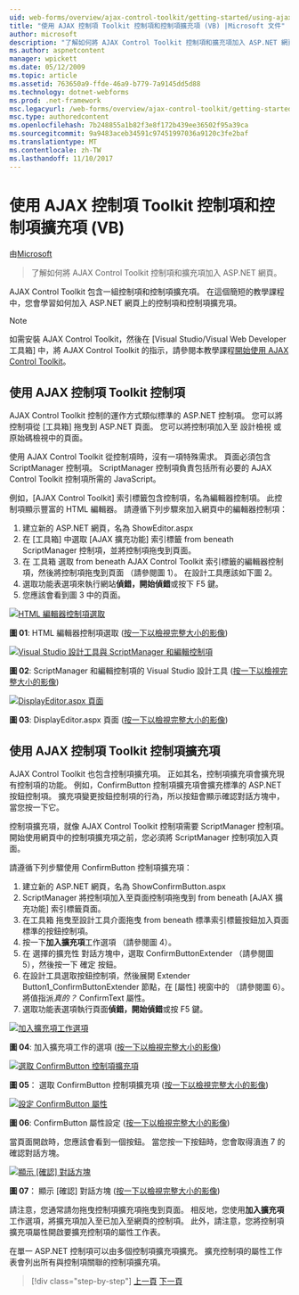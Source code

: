 ```yaml
---
uid: web-forms/overview/ajax-control-toolkit/getting-started/using-ajax-control-toolkit-controls-and-control-extenders-vb
title: "使用 AJAX 控制項 Toolkit 控制項和控制項擴充項 (VB) |Microsoft 文件"
author: microsoft
description: "了解如何將 AJAX Control Toolkit 控制項和擴充項加入 ASP.NET 網頁。"
ms.author: aspnetcontent
manager: wpickett
ms.date: 05/12/2009
ms.topic: article
ms.assetid: 763650a9-ffde-46a9-b779-7a9145dd5d88
ms.technology: dotnet-webforms
ms.prod: .net-framework
msc.legacyurl: /web-forms/overview/ajax-control-toolkit/getting-started/using-ajax-control-toolkit-controls-and-control-extenders-vb
msc.type: authoredcontent
ms.openlocfilehash: 7b248855a1b82f3e8f172b439ee36502f95a39ca
ms.sourcegitcommit: 9a9483aceb34591c97451997036a9120c3fe2baf
ms.translationtype: MT
ms.contentlocale: zh-TW
ms.lasthandoff: 11/10/2017
---
```

<a name="using-ajax-control-toolkit-controls-and-control-extenders-vb"></a>使用 AJAX 控制項 Toolkit 控制項和控制項擴充項 (VB)
====================
由[Microsoft](https://github.com/microsoft)

> 了解如何將 AJAX Control Toolkit 控制項和擴充項加入 ASP.NET 網頁。


AJAX Control Toolkit 包含一組控制項和控制項擴充項。 在這個簡短的教學課程中，您會學習如何加入 ASP.NET 網頁上的控制項和控制項擴充項。

> [!NOTE] 
> 
> 如需安裝 AJAX Control Toolkit，然後在 [Visual Studio/Visual Web Developer 工具箱] 中，將 AJAX Control Toolkit 的指示，請參閱本教學課程[開始使用 AJAX Control Toolkit](get-started-with-the-ajax-control-toolkit-vb.md)。


## <a name="using-ajax-control-toolkit-controls"></a>使用 AJAX 控制項 Toolkit 控制項

AJAX Control Toolkit 控制的運作方式類似標準的 ASP.NET 控制項。 您可以將控制項從 [工具箱] 拖曳到 ASP.NET 頁面。 您可以將控制項加入至 設計檢視 或 原始碼檢視中的頁面。

使用 AJAX Control Toolkit 從控制項時，沒有一項特殊需求。 頁面必須包含 ScriptManager 控制項。 ScriptManager 控制項負責包括所有必要的 AJAX Control Toolkit 控制項所需的 JavaScript。

例如，[AJAX Control Toolkit] 索引標籤包含控制項，名為編輯器控制項。 此控制項顯示豐富的 HTML 編輯器。 請遵循下列步驟來加入網頁中的編輯器控制項：

1. 建立新的 ASP.NET 網頁，名為 ShowEditor.aspx
2. 在 [工具箱] 中選取 [AJAX 擴充功能] 索引標籤 from beneath ScriptManager 控制項，並將控制項拖曳到頁面。
3. 在 工具箱 選取 from beneath AJAX Control Toolkit 索引標籤的編輯器控制項，然後將控制項拖曳到頁面 （請參閱圖 1）。 在設計工具應該如下圖 2。
4. 選取功能表選項來執行網站**偵錯，開始偵錯**或按下 F5 鍵。
5. 您應該會看到圖 3 中的頁面。


[![HTML 編輯器控制項選取](using-ajax-control-toolkit-controls-and-control-extenders-vb/_static/image1.jpg)](using-ajax-control-toolkit-controls-and-control-extenders-vb/_static/image1.png)

**圖 01**: HTML 編輯器控制項選取 ([按一下以檢視完整大小的影像](using-ajax-control-toolkit-controls-and-control-extenders-vb/_static/image2.png))


[![Visual Studio 設計工具與 ScriptManager 和編輯控制項](using-ajax-control-toolkit-controls-and-control-extenders-vb/_static/image2.jpg)](using-ajax-control-toolkit-controls-and-control-extenders-vb/_static/image3.png)

**圖 02**: ScriptManager 和編輯控制項的 Visual Studio 設計工具 ([按一下以檢視完整大小的影像](using-ajax-control-toolkit-controls-and-control-extenders-vb/_static/image4.png))


[![DisplayEditor.aspx 頁面](using-ajax-control-toolkit-controls-and-control-extenders-vb/_static/image3.jpg)](using-ajax-control-toolkit-controls-and-control-extenders-vb/_static/image5.png)

**圖 03**: DisplayEditor.aspx 頁面 ([按一下以檢視完整大小的影像](using-ajax-control-toolkit-controls-and-control-extenders-vb/_static/image6.png))


## <a name="using-ajax-control-toolkit-control-extenders"></a>使用 AJAX 控制項 Toolkit 控制項擴充項

AJAX Control Toolkit 也包含控制項擴充項。 正如其名，控制項擴充項會擴充現有控制項的功能。 例如，ConfirmButton 控制項擴充項會擴充標準的 ASP.NET 按鈕控制項。 擴充項變更按鈕控制項的行為，所以按鈕會顯示確認對話方塊中，當您按一下它。

控制項擴充項，就像 AJAX Control Toolkit 控制項需要 ScriptManager 控制項。 開始使用網頁中的控制項擴充項之前，您必須將 ScriptManager 控制項加入頁面。

請遵循下列步驟使用 ConfirmButton 控制項擴充項：

1. 建立新的 ASP.NET 網頁，名為 ShowConfirmButton.aspx
2. ScriptManager 將控制項加入至頁面控制項拖曳到 from beneath [AJAX 擴充功能] 索引標籤頁面。
3. 在工具箱 拖曳至設計工具介面拖曳 from beneath 標準索引標籤按鈕加入頁面標準的按鈕控制項。
4. 按一下**加入擴充項**工作選項 （請參閱圖 4）。
5. 在 選擇的擴充性 對話方塊中，選取 ConfirmButtonExtender （請參閱圖 5），然後按一下 確定 按鈕。
6. 在設計工具選取按鈕控制項，然後展開 Extender Button1\_ConfirmButtonExtender 節點，在 [屬性] 視窗中的 （請參閱圖 6）。 將值指派*真的？* ConfirmText 屬性。
7. 選取功能表選項執行頁面**偵錯，開始偵錯**或按 F5 鍵。


[![加入擴充項工作選項](using-ajax-control-toolkit-controls-and-control-extenders-vb/_static/image4.jpg)](using-ajax-control-toolkit-controls-and-control-extenders-vb/_static/image7.png)

**圖 04**: 加入擴充項工作的選項 ([按一下以檢視完整大小的影像](using-ajax-control-toolkit-controls-and-control-extenders-vb/_static/image8.png))


[![選取 ConfirmButton 控制項擴充項](using-ajax-control-toolkit-controls-and-control-extenders-vb/_static/image5.jpg)](using-ajax-control-toolkit-controls-and-control-extenders-vb/_static/image9.png)

**圖 05**： 選取 ConfirmButton 控制項擴充項 ([按一下以檢視完整大小的影像](using-ajax-control-toolkit-controls-and-control-extenders-vb/_static/image10.png))


[![設定 ConfirmButton 屬性](using-ajax-control-toolkit-controls-and-control-extenders-vb/_static/image6.jpg)](using-ajax-control-toolkit-controls-and-control-extenders-vb/_static/image11.png)

**圖 06**: ConfirmButton 屬性設定 ([按一下以檢視完整大小的影像](using-ajax-control-toolkit-controls-and-control-extenders-vb/_static/image12.png))


當頁面開啟時，您應該會看到一個按鈕。 當您按一下按鈕時，您會取得濆迶 7 的確認對話方塊。


[![顯示 [確認] 對話方塊](using-ajax-control-toolkit-controls-and-control-extenders-vb/_static/image7.jpg)](using-ajax-control-toolkit-controls-and-control-extenders-vb/_static/image13.png)

**圖 07**： 顯示 [確認] 對話方塊 ([按一下以檢視完整大小的影像](using-ajax-control-toolkit-controls-and-control-extenders-vb/_static/image14.png))


請注意，您通常請勿拖曳控制項擴充項拖曳到頁面。 相反地，您使用**加入擴充項**工作選項，將擴充項加入至已加入至網頁的控制項。 此外，請注意，您將控制項擴充項屬性開啟要擴充控制項的屬性工作表。

在單一 ASP.NET 控制項可以由多個控制項擴充項擴充。 擴充控制項的屬性工作表會列出所有與控制項關聯的控制項擴充項。

>[!div class="step-by-step"]
[上一頁](get-started-with-the-ajax-control-toolkit-vb.md)
[下一頁](creating-a-custom-ajax-control-toolkit-control-extender-vb.md)
